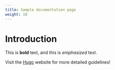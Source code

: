 ```yaml
---
title: Sample documentation page
weight: 10
---
```


# Introduction

This is **bold** text, and this is *emphasized* text.

Visit the [Hugo](https://gohugo.io) website for more detailed guidelines!